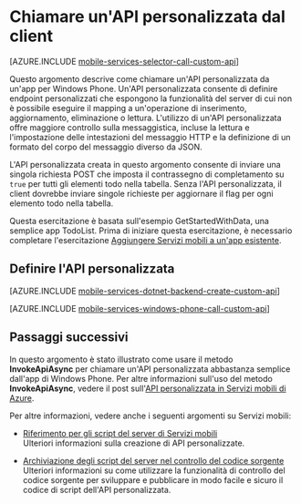 <properties 
	pageTitle="Chiamare un'API personalizzata da un'app di Windows Phone - Servizi mobili" 
	description="Informazioni su come definire un'API personalizzata e chiamarla da un'app per Windows Phone che usa Servizi mobili di Azure." 
	services="mobile-services" 
	documentationCenter="windows" 
	authors="ggailey777" 
	manager="dwrede" 
	editor=""/>

<tags 
	ms.service="mobile-services" 
	ms.workload="mobile" 
	ms.tgt_pltfrm="mobile-windows-phone" 
	ms.devlang="dotnet" 
	ms.topic="article" 
	ms.date="06/04/2015" 
	ms.author="glenga"/>

# Chiamare un'API personalizzata dal client

[AZURE.INCLUDE [mobile-services-selector-call-custom-api](../../includes/mobile-services-selector-call-custom-api.md)]

Questo argomento descrive come chiamare un'API personalizzata da un'app per Windows Phone. Un'API personalizzata consente di definire endpoint personalizzati che espongono la funzionalità del server di cui non è possibile eseguire il mapping a un'operazione di inserimento, aggiornamento, eliminazione o lettura. L'utilizzo di un'API personalizzata offre maggiore controllo sulla messaggistica, incluse la lettura e l'impostazione delle intestazioni del messaggio HTTP e la definizione di un formato del corpo del messaggio diverso da JSON.

L'API personalizzata creata in questo argomento consente di inviare una singola richiesta POST che imposta il contrassegno di completamento su `true` per tutti gli elementi todo nella tabella. Senza l'API personalizzata, il client dovrebbe inviare singole richieste per aggiornare il flag per ogni elemento todo nella tabella.

Questa esercitazione è basata sull'esempio GetStartedWithData, una semplice app TodoList. Prima di iniziare questa esercitazione, è necessario completare l'esercitazione [Aggiungere Servizi mobili a un'app esistente](mobile-services-dotnet-backend-windows-phone-get-started-data.md).

## <a name="define-custom-api"></a>Definire l'API personalizzata

[AZURE.INCLUDE [mobile-services-dotnet-backend-create-custom-api](../../includes/mobile-services-dotnet-backend-create-custom-api.md)]

[AZURE.INCLUDE [mobile-services-windows-phone-call-custom-api](../../includes/mobile-services-windows-phone-call-custom-api.md)]


## Passaggi successivi

In questo argomento è stato illustrato come usare il metodo **InvokeApiAsync** per chiamare un'API personalizzata abbastanza semplice dall'app di Windows Phone. Per altre informazioni sull'uso del metodo **InvokeApiAsync**, vedere il post sull'[API personalizzata in Servizi mobili di Azure](http://blogs.msdn.com/b/carlosfigueira/archive/2013/06/19/custom-api-in-azure-mobile-services-client-sdks.aspx).

Per altre informazioni, vedere anche i seguenti argomenti su Servizi mobili:

* [Riferimento per gli script del server di Servizi mobili] <br/>Ulteriori informazioni sulla creazione di API personalizzate.

* [Archiviazione degli script del server nel controllo del codice sorgente] <br/> Ulteriori informazioni su come utilizzare la funzionalità di controllo del codice sorgente per sviluppare e pubblicare in modo facile e sicuro il codice di script dell'API personalizzata.

<!-- Anchors. -->
[Define the custom API]: #define-custom-api
[Update the app to call the custom API]: #update-app
[Test the app]: #test-app
[Next Steps]: #next-steps

<!-- Images. -->

<!-- URLs. -->
[Riferimento per gli script del server di Servizi mobili]: http://go.microsoft.com/fwlink/?LinkId=262293
[Archiviazione degli script del server nel controllo del codice sorgente]: mobile-services-store-scripts-source-control.md
 

<!---HONumber=July15_HO4-->